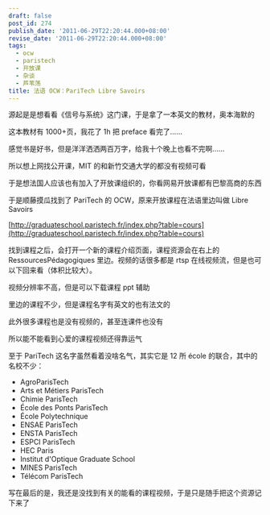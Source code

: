 ```yaml
---
draft: false
post_id: 274
publish_date: '2011-06-29T22:20:44.000+08:00'
revise_date: '2011-06-29T22:20:44.000+08:00'
tags:
  - ocw
  - paristech
  - 开放课
  - 杂谈
  - 芦苇荡
title: 法语 OCW：PariTech Libre Savoirs
---
```


源起是是想看看《信号与系统》这门课，于是拿了一本英文的教材，奥本海默的

这本教材有 1000+页，我花了 1h 把 preface 看完了……

感觉书是好书，但是洋洋洒洒两百万字，给我十个晚上也看不完啊……

所以想上网找公开课，MIT 的和新竹交通大学的都没有视频可看

于是想法国人应该也有加入了开放课组织的，你看网易开放课都有巴黎高商的东西

于是顺藤摸瓜找到了 PariTech 的 OCW，原来开放课程在法语里边叫做 Libre Savoirs

[http://graduateschool.paristech.fr/index.php?table=cours](http://graduateschool.paristech.fr/index.php?table=cours)

找到课程之后，会打开一个新的课程介绍页面，课程资源会在右上的 RessourcesPédagogiques 里边。视频的话很多都是 rtsp 在线视频流，但是也可以下回来看（体积比较大）。

视频分辨率不高，但是可以下载课程 ppt 辅助

里边的课程不少，但是课程名字有英文的也有法文的

此外很多课程也是没有视频的，甚至连课件也没有

所以能不能看到心爱的课程视频还得靠运气

至于 PariTech 这名字虽然看着没啥名气，其实它是 12 所 école 的联合，其中的名校不少：

- AgroParisTech
- Arts et Métiers ParisTech
- Chimie ParisTech
- École des Ponts ParisTech
- École Polytechnique
- ENSAE ParisTech
- ENSTA ParisTech
- ESPCI ParisTech
- HEC Paris
- Institut d'Optique Graduate School
- MINES ParisTech
- Télécom ParisTech

写在最后的是，我还是没找到有关的能看的课程视频，于是只是随手把这个资源记下来了
